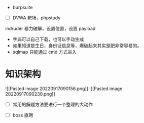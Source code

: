 - burpsuite

- [ ] DVWA 靶场，phpstudy

indruder 暴力破解，设置位置，设置 payload
- 字典可以自己下载，也可以手动生成
- 如果知道是生日，身份证信息等，爆破起来其实是肥非常容易的。
- sqlmap 只能通过 cmd 方式进入

# 知识架构
![[Pasted image 20220917090156.png]]
![[Pasted image 20220917090230.png]]
- [ ] 常用的解题方法要进行一个整理的大动作
- [ ] boss 直聘

